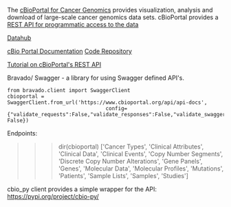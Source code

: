 The [cBioPortal for Cancer Genomics](http://www.cbioportal.org) provides visualization, analysis and download of large-scale cancer genomics data sets. 
cBioPortal provides a [REST API for programmatic access to the data](https://docs.cbioportal.org/web-api-and-clients/)

[Datahub](https://github.com/cBioPortal/datahub)

[cBio Portal Documentation](http://www.cbioportal.org/tutorials)
[Code Repository](https://github.com/cBioPortal/)

[Tutorial on cBioPortal's REST API](https://docs.google.com/presentation/d/12SI8crS3oXvnm0YRIm_IDSvoSjg4ZKXYm-kezahCXRM/edit#slide=id.g8082cf6af9_0_220)

Bravado/ Swagger - a library for using Swagger defined API's.

    from bravado.client import SwaggerClient
    cbioportal = SwaggerClient.from_url('https://www.cbioportal.org/api/api-docs',
                                    config={"validate_requests":False,"validate_responses":False,"validate_swagger_spec": False})
Endpoints:
>>> dir(cbioportal)
['Cancer Types',
 'Clinical Attributes',
 'Clinical Data',
 'Clinical Events',
 'Copy Number Segments',
 'Discrete Copy Number Alterations',
 'Gene Panels',
 'Genes',
 'Molecular Data',
 'Molecular Profiles',
 'Mutations',
 'Patients',
 'Sample Lists',
 'Samples',
 'Studies']
 
 cbio_py client provides a simple wrapper for the API:  https://pypi.org/project/cbio-py/
